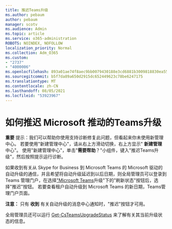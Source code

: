 ```yaml
---
title: 推迟Teams升级
ms.author: pebaum
author: pebaum
manager: scotv
ms.audience: Admin
ms.topic: article
ms.service: o365-administration
ROBOTS: NOINDEX, NOFOLLOW
localization_priority: Normal
ms.collection: Adm_O365
ms.custom:
- "2737"
- "4000006"
ms.openlocfilehash: 893a01ae74f8aec9bb0079430188e3cd6881b3009818830ea5572cfa41cdf71f
ms.sourcegitcommit: b5f7da89a650d2915dc652449623c78be6247175
ms.translationtype: MT
ms.contentlocale: zh-CN
ms.lasthandoff: 08/05/2021
ms.locfileid: "53923967"
---
```

# <a name="how-to-postpone-the-microsoft-driven-teams-upgrade"></a>如何推迟 Microsoft 推动的Teams升级

**重要** 提示：我们可以帮助你使用支持诊断修复此问题，但看起来你未使用新管理中心。 若要使用"新建管理中心"，请从右上方滑动切换，右上方显示" **新建管理** 中心"。 使用"新建管理中心"，单击"**需要帮助**？"小组件，键入"推迟Teams升级"，然后按照提示运行诊断。

如果收到有关从 Skype for Business 到 Microsoft Teams 的 Microsoft 驱动的自动升级的通信，并且希望将自动升级延迟到以后日期，则全局管理员可以登录到 Teams 管理门户，在选择["Microsoft Teams](https://admin.teams.microsoft.com/dashboard)升级"下的"刷新状态"按钮后，选择"推迟"按钮。  若要查看租户自动升级到 Microsoft Teams 的新日期，Teams管理门户页面。

**注意：** 只有 **收到** 有关自动升级的消息中心通知时，"推迟"按钮才可用。 

全局管理员还可以运行 [Get-CsTeamsUpgradeStatus](https://docs.microsoft.com/powershell/module/skype/get-csteamsupgradestatus?view=skype-ps) 来了解有关其当前升级状态的信息。
